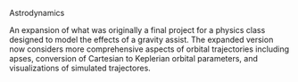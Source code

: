 Astrodynamics

An expansion of what was originally a final project for a physics class designed to model the effects of a gravity assist. The expanded version now considers more comprehensive aspects of orbital trajectories including apses, conversion of Cartesian to Keplerian orbital parameters, and visualizations of simulated trajectores.
